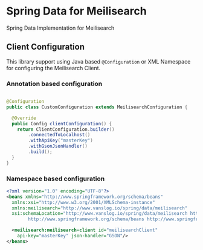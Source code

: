 Spring Data for Meilisearch
===========================

Spring Data Implementation for Meilisearch

## Client Configuration

This library support using Java based `@Configuration` or XML Namespace for configuring the Meilisearch Client.

### Annotation based configuration

```java

@Configuration
public class CustomConfiguration extends MeilisearchConfiguration {

  @Override
  public Config clientConfiguration() {
    return ClientConfiguration.builder()
        .connectedToLocalhost()
        .withApiKey("masterKey")
        .withGsonJsonHandler()
        .build();
  }
}
```

### Namespace based configuration

```xml
<?xml version="1.0" encoding="UTF-8"?>
<beans xmlns="http://www.springframework.org/schema/beans"
  xmlns:xsi="http://www.w3.org/2001/XMLSchema-instance"
  xmlns:meilisearch="http://www.vanslog.io/spring/data/meilisearch"
  xsi:schemaLocation="http://www.vanslog.io/spring/data/meilisearch http://www.vanslog.io/spring/data/meilisearch/spring-meilisearch-1.0.xsd
		http://www.springframework.org/schema/beans http://www.springframework.org/schema/beans/spring-beans.xsd">

  <meilisearch:meilisearch-client id="meilisearchClient"
    api-key="masterKey" json-handler="GSON"/>
</beans>
